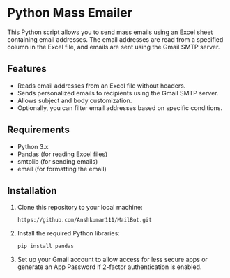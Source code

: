 # Python Mass Emailer

This Python script allows you to send mass emails using an Excel sheet containing email addresses. The email addresses are read from a specified column in the Excel file, and emails are sent using the Gmail SMTP server.

## Features

- Reads email addresses from an Excel file without headers.
- Sends personalized emails to recipients using the Gmail SMTP server.
- Allows subject and body customization.
- Optionally, you can filter email addresses based on specific conditions.

## Requirements

- Python 3.x
- Pandas (for reading Excel files)
- smtplib (for sending emails)
- email (for formatting the email)

## Installation

1. Clone this repository to your local machine:

   ```bash
   https://github.com/Anshkumar111/MailBot.git

2. Install the required Python libraries:

   ```bash
   pip install pandas

3. Set up your Gmail account to allow access for less secure apps or generate an App Password if 2-factor authentication is enabled.
